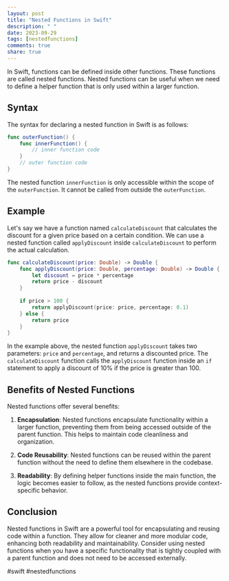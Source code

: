 ```yaml
---
layout: post
title: "Nested Functions in Swift"
description: " "
date: 2023-09-29
tags: [nestedfunctions]
comments: true
share: true
---
```


In Swift, functions can be defined inside other functions. These functions are called nested functions. Nested functions can be useful when we need to define a helper function that is only used within a larger function.

## Syntax

The syntax for declaring a nested function in Swift is as follows:

```swift
func outerFunction() {
    func innerFunction() {
        // inner function code
    }
    // outer function code
}
```

The nested function `innerFunction` is only accessible within the scope of the `outerFunction`. It cannot be called from outside the `outerFunction`.

## Example

Let's say we have a function named `calculateDiscount` that calculates the discount for a given price based on a certain condition. We can use a nested function called `applyDiscount` inside `calculateDiscount` to perform the actual calculation.

```swift
func calculateDiscount(price: Double) -> Double {
    func applyDiscount(price: Double, percentage: Double) -> Double {
        let discount = price * percentage
        return price - discount
    }
    
    if price > 100 {
        return applyDiscount(price: price, percentage: 0.1)
    } else {
        return price
    }
}
```

In the example above, the nested function `applyDiscount` takes two parameters: `price` and `percentage`, and returns a discounted price. The `calculateDiscount` function calls the `applyDiscount` function inside an `if` statement to apply a discount of 10% if the price is greater than 100.

## Benefits of Nested Functions

Nested functions offer several benefits:

1. **Encapsulation**: Nested functions encapsulate functionality within a larger function, preventing them from being accessed outside of the parent function. This helps to maintain code cleanliness and organization.

2. **Code Reusability**: Nested functions can be reused within the parent function without the need to define them elsewhere in the codebase.

3. **Readability**: By defining helper functions inside the main function, the logic becomes easier to follow, as the nested functions provide context-specific behavior.

## Conclusion

Nested functions in Swift are a powerful tool for encapsulating and reusing code within a function. They allow for cleaner and more modular code, enhancing both readability and maintainability. Consider using nested functions when you have a specific functionality that is tightly coupled with a parent function and does not need to be accessed externally.

#swift #nestedfunctions